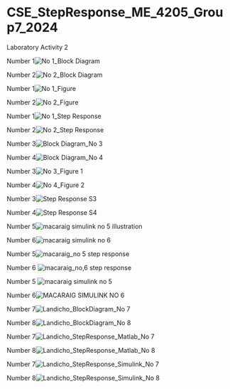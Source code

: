 # CSE_StepResponse_ME_4205_Group7_2024
Laboratory Activity 2

Number 1![No  1_Block Diagram](https://github.com/landichoqueen/CSE_StepResponse_ME_4205_Group7_2024/assets/159397770/9da9ff9d-8030-4bb0-b0d1-3c94da9e41c6)

Number 2![No  2_Block Diagram](https://github.com/landichoqueen/CSE_StepResponse_ME_4205_Group7_2024/assets/159397770/c6acfb68-4249-407d-b302-9fa2e99e6e71)

Number 1![No  1_Figure](https://github.com/landichoqueen/CSE_StepResponse_ME_4205_Group7_2024/assets/159397770/39db4ff0-8852-47b0-aa0a-93b13f748622)

Number 2![No  2_Figure](https://github.com/landichoqueen/CSE_StepResponse_ME_4205_Group7_2024/assets/159397770/5f877917-8ecc-4405-96f2-fc11861d1bdd)

Number 1![No  1_Step Response](https://github.com/landichoqueen/CSE_StepResponse_ME_4205_Group7_2024/assets/159397770/1f37557b-9bdc-4633-a1fa-605dc6bdfbe8)

Number 2![No  2_Step Response](https://github.com/landichoqueen/CSE_StepResponse_ME_4205_Group7_2024/assets/159397770/ba576689-f74b-49a8-ba04-144ad12238f6)

Number 3![Block Diagram_No  3](https://github.com/landichoqueen/CSE_StepResponse_ME_4205_Group7_2024/assets/159044674/f7176b25-32e0-449d-80f8-aa561bf8dd5c)

Number 4![Block Diagram_No  4](https://github.com/landichoqueen/CSE_StepResponse_ME_4205_Group7_2024/assets/159044674/fd01d3c2-4577-4efe-a290-6e71cd94d9c3)

Number 3![No  3_Figure 1](https://github.com/landichoqueen/CSE_StepResponse_ME_4205_Group7_2024/assets/159044674/dd8b85e1-20a2-47cf-94bd-7ab910f63fbc)

Number 4![No  4_Figure 2](https://github.com/landichoqueen/CSE_StepResponse_ME_4205_Group7_2024/assets/159044674/d230feeb-65a1-4866-bc14-5f54881e4c0e)

Number 3![Step Response S3](https://github.com/landichoqueen/CSE_StepResponse_ME_4205_Group7_2024/assets/159044674/a623cb0e-a150-44b8-b319-c5ae8c0ec343)

Number 4![Step Response S4](https://github.com/landichoqueen/CSE_StepResponse_ME_4205_Group7_2024/assets/159044674/f12a96dd-11b6-4ebb-a8a7-8cc498ee536d)

Number 5![macaraig simulink no  5 illustration](https://github.com/landichoqueen/CSE_StepResponse_ME_4205_Group7_2024/assets/159034563/9c40e7fa-6625-4458-a818-ae2821b4933c)

Number 6![macaraig simulink no  6](https://github.com/landichoqueen/CSE_StepResponse_ME_4205_Group7_2024/assets/159034563/0f675f90-6e2e-4d9c-9c7e-98cdf8613fb7)

Number 5![macaraig_no 5 step response](https://github.com/landichoqueen/CSE_StepResponse_ME_4205_Group7_2024/assets/159034563/dbf847a3-dd45-4254-9e0c-bcbc90cdfea3)

Number 6 ![macaraig_no,6 step response](https://github.com/landichoqueen/CSE_StepResponse_ME_4205_Group7_2024/assets/159034563/a0281dc0-8e1b-4099-a506-afe24545e3d0)

Number 5 ![macaraig simulink no  5](https://github.com/landichoqueen/CSE_StepResponse_ME_4205_Group7_2024/assets/159034563/7d495002-2363-47d3-9fb4-4562fbccf6d7)

Number 6![MACARAIG SIMULINK NO 6](https://github.com/landichoqueen/CSE_StepResponse_ME_4205_Group7_2024/assets/159034563/6eff0906-5eb5-4d56-a408-6a1c14db1e99)

Number 7![Landicho_BlockDiagram_No 7](https://github.com/landichoqueen/CSE_StepResponse_ME_4205_Group7_2024/assets/159035207/b4a67734-fbc0-4f97-83b7-ca95fccd8f0f)

Number 8![Landicho_BlockDiagram_No 8](https://github.com/landichoqueen/CSE_StepResponse_ME_4205_Group7_2024/assets/159035207/40ce5aed-7544-46e9-a1ae-5537487a5d19)

Number 7![Landicho_StepResponse_Matlab_No 7](https://github.com/landichoqueen/CSE_StepResponse_ME_4205_Group7_2024/assets/159035207/9b4cf719-4d3b-4955-88a2-49eb0bff0724)

Number 8![Landicho_StepResponse_Matlab_No 8](https://github.com/landichoqueen/CSE_StepResponse_ME_4205_Group7_2024/assets/159035207/290f4654-17e7-44e9-910c-cf4e72d6c0eb)

Number 7![Landicho_StepResponse_Simulink_No 7](https://github.com/landichoqueen/CSE_StepResponse_ME_4205_Group7_2024/assets/159035207/387fffb9-4524-4839-8d91-7462522d7f81)

Number 8![Landicho_StepResponse_Simulink_No 8](https://github.com/landichoqueen/CSE_StepResponse_ME_4205_Group7_2024/assets/159035207/1eee570d-b3c3-478c-bb2d-94824b8b9f96)

